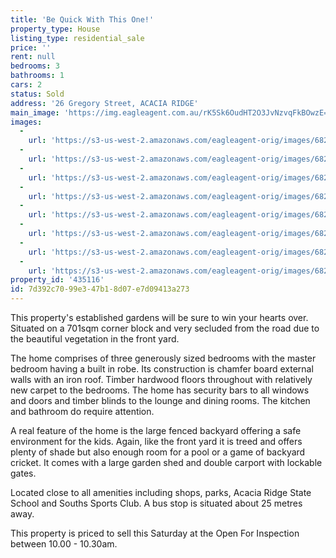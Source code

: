 ```yaml
---
title: 'Be Quick With This One!'
property_type: House
listing_type: residential_sale
price: ''
rent: null
bedrooms: 3
bathrooms: 1
cars: 2
status: Sold
address: '26 Gregory Street, ACACIA RIDGE'
main_image: 'https://img.eagleagent.com.au/rK5Sk6OudHT2O3JvNzvqFkBOwzE=/1280x854/smart/https://s3-us-west-2.amazonaws.com/eagleagent-orig/images/6820662/113628019-image-M.jpg'
images:
  -
    url: 'https://s3-us-west-2.amazonaws.com/eagleagent-orig/images/6820669/113628019-image-G.jpg'
  -
    url: 'https://s3-us-west-2.amazonaws.com/eagleagent-orig/images/6820668/113628019-image-F.jpg'
  -
    url: 'https://s3-us-west-2.amazonaws.com/eagleagent-orig/images/6820667/113628019-image-E.jpg'
  -
    url: 'https://s3-us-west-2.amazonaws.com/eagleagent-orig/images/6820666/113628019-image-D.jpg'
  -
    url: 'https://s3-us-west-2.amazonaws.com/eagleagent-orig/images/6820665/113628019-image-C.jpg'
  -
    url: 'https://s3-us-west-2.amazonaws.com/eagleagent-orig/images/6820664/113628019-image-B.jpg'
  -
    url: 'https://s3-us-west-2.amazonaws.com/eagleagent-orig/images/6820663/113628019-image-A.jpg'
  -
    url: 'https://s3-us-west-2.amazonaws.com/eagleagent-orig/images/6820662/113628019-image-M.jpg'
property_id: '435116'
id: 7d392c70-99e3-47b1-8d07-e7d09413a273
---
```

This property's established gardens will be sure to win your hearts over. Situated on a 701sqm corner block and very secluded from the road due to the beautiful vegetation in the front yard.

The home comprises of three generously sized bedrooms with the master bedroom having a built in robe. Its construction is chamfer board external walls with an iron roof. Timber hardwood floors throughout with relatively new carpet to the bedrooms. The home has security bars to all windows and doors and timber blinds to the lounge and dining rooms. The kitchen and bathroom do require attention.

A real feature of the home is the large fenced backyard offering a safe environment for the kids. Again, like the front yard it is treed and offers plenty of shade but also enough room for a pool or a game of backyard cricket. It comes with a large garden shed and double carport with lockable gates.

Located close to all amenities including shops, parks, Acacia Ridge State School and Souths Sports Club. A bus stop is situated about 25 metres away.

This property is priced to sell this Saturday at the Open For Inspection between 10.00 - 10.30am.